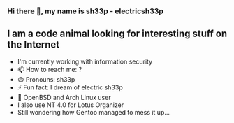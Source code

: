 ### Hi there 👋, my name is sh33p - electricsh33p

## I am a code animal looking for interesting stuff on the Internet

* I'm currently working with information security
* 📫 How to reach me: ?
* 😄 Pronouns: sh33p
* ⚡ Fun fact: I dream of electric sh33p
* 🐡 OpenBSD and Arch Linux user
* I also use NT 4.0 for Lotus Organizer
* Still wondering how Gentoo managed to mess it up...
